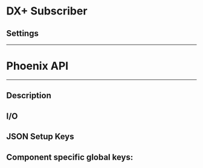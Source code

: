 # DX+ Subscriber
## Settings

___
# Phoenix API
___
## Description

## I/O

## JSON Setup Keys

Component specific global keys:
- 